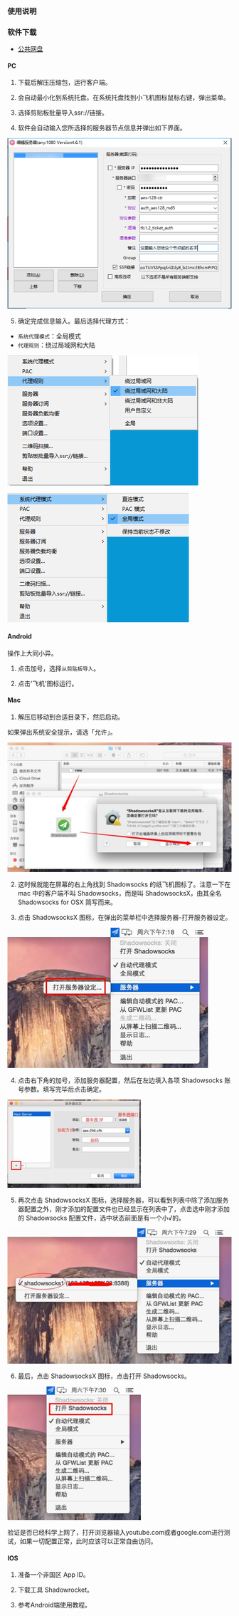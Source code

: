 ### 使用说明

### 软件下载
- [公共网盘](https://netdisk.ojhdt.com/%E8%BD%AF%E4%BB%B6/Shadowsocks/)

#### PC
1. 下载后解压压缩包，运行客户端。

2. 会自动最小化到系统托盘。在系统托盘找到小飞机图标鼠标右键，弹出菜单。

3. 选择剪贴板批量导入ssr://链接。

4. 软件会自动输入您所选择的服务器节点信息并弹出如下界面。

![2](/pic/2.png)

5. 确定完成信息输入。最后选择代理方式：
- `系统代理模式`：全局模式
- `代理规则`：绕过局域网和大陆

![1](/pic/1.png)

![3](/pic/3.png)

#### Android

操作上大同小异。

1. 点击加号，选择`从剪贴板导入`。

2. 点击'飞机'图标运行。

#### Mac

1. 解压后移动到合适目录下，然后启动。

如果弹出系统安全提示，请选「允许」。

![4](/pic/p.png)


2. 这时候就能在屏幕的右上角找到 Shadowsocks 的纸飞机图标了。注意一下在 mac 中的客户端不叫 Shadowsocks，而是叫 ShadowsocksX，由其全名 Shadowsocks for OSX 简写而来。


3. 点击 ShadowsocksX 图标，在弹出的菜单栏中选择服务器-打开服务器设定。

![6](/pic/p2.png)

4. 点击右下角的加号，添加服务器配置，然后在左边填入各项 Shadowsocks 账号参数。填写完毕后点击确定。

![7](/pic/p3.png)

5. 再次点击 ShadowsocksX 图标，选择服务器，可以看到列表中除了添加服务器配置之外，刚才添加的配置文件也已经显示在列表中了，点击选中刚才添加的 Shadowsocks 配置文件，选中状态前面是有一个小√的。

![8](/pic/p4.png)

6. 最后，点击 ShadowsocksX 图标，点击打开 Shadowsocks。

![8](/pic/p5.png)

验证是否已经科学上网了，打开浏览器输入youtube.com或者google.com进行测试，如果一切配置正常，此时应该可以正常自由访问。

#### IOS

1. 准备一个非国区 App ID。

2. 下载工具 Shadowrocket。

3. 参考Android端使用教程。


